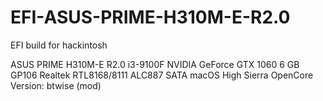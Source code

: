 # EFI-ASUS-PRIME-H310M-E-R2.0
EFI build for hackintosh

ASUS PRIME H310M-E R2.0
i3-9100F
NVIDIA GeForce GTX 1060 6 GB GP106
Realtek RTL8168/8111
ALC887
SATA
macOS High Sierra
OpenCore Version: btwise (mod)
